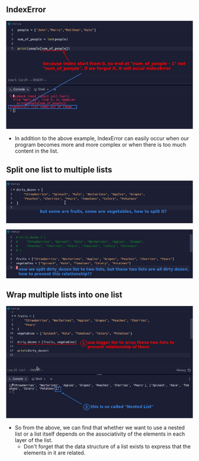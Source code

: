 ## **IndexError**

![Alt IndexError](pic/01.jpg)

- In addition to the above example, IndexError can easily occur when our program becomes more and more complex or when there is too much content in the list.

## **Split one list to multiple lists**

![Alt dirty_dozen](pic/02.jpg)

![Alt split one to two lists](pic/03.jpg)

## **Wrap multiple lists into one list**

![Alt wrap multiple lists into one list](pic/04.jpg)

- So from the above, we can find that whether we want to use a nested list or a list itself depends on the associativity of the elements in each layer of the list.
  - Don't forget that the data structure of a list exists to express that the elements in it are related.
